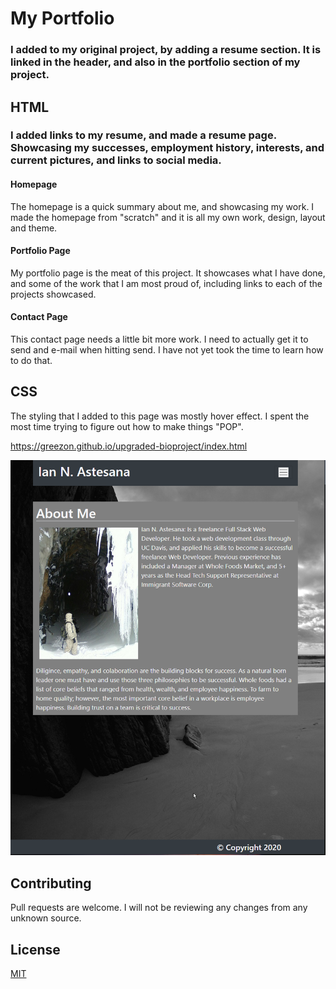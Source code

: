 # My Portfolio

### I added to my original project, by adding a resume section. It is linked in the header, and also in the portfolio section of my project.

## HTML

### I added links to my resume, and made a resume page. Showcasing my successes, employment history, interests, and current pictures, and links to social media. 

#### Homepage
The homepage is a quick summary about me, and showcasing my work. I made the homepage from "scratch" and it is all my own work, design, layout and theme.

#### Portfolio Page
My portfolio page is the meat of this project. It showcases what I have done, and some of the work that I am most proud of, including links to each of the projects showcased.


#### Contact Page
This contact page needs a little bit more work. I need to actually get it to send and e-mail when hitting send. I have not yet took the time to learn how to do that.
    
## CSS

The styling that I added to this page was mostly hover effect. I spent the most time trying to figure out how to make things "POP".

   

https://greezon.github.io/upgraded-bioproject/index.html

![Alt text](./assets/images/readme.png "Homepage")



## Contributing
Pull requests are welcome. I will not be reviewing any changes from any unknown source.

## License
[MIT](https://choosealicense.com/licenses/mit/)

